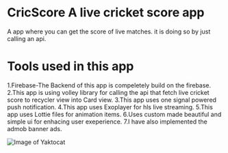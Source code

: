 # CricScore A live cricket score app
A app where you can get the score of live matches. it is doing so by just calling an api.
# Tools used in this app
1.Firebase-The Backend of this app is compeletely build on the firebase.
2.This app is using volley library for calling the api that fetch live cricket score to recycler view into Card view.
3.This app uses one signal powered push notification.
4.This app uses Exoplayer for hls live streaming.
5.This app uses Lottie files for animation items.
6.Uses custom made beautiful and simple ui for enhacing user exeperience.
7.I have also implemented the admob banner ads.



![Image of Yaktocat](https://drive.google.com/file/d/1rwchDbiSFBLFUXudeBBsRuIyWhz3mSCv/view?usp=sharing)
